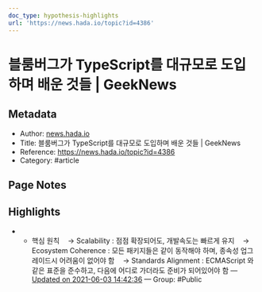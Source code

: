 ```yaml
---
doc_type: hypothesis-highlights
url: 'https://news.hada.io/topic?id=4386'
---
```


# 블룸버그가 TypeScript를 대규모로 도입하며 배운 것들 | GeekNews

## Metadata
- Author: [news.hada.io]()
- Title: 블룸버그가 TypeScript를 대규모로 도입하며 배운 것들 | GeekNews
- Reference: https://news.hada.io/topic?id=4386
- Category: #article

## Page Notes
## Highlights
- - 핵심 원칙 ㅤ→ Scalability : 점점 확장되어도, 개발속도는 빠르게 유지 ㅤ→ Ecosystem Coherence : 모든 패키지들은 같이 동작해야 하며, 종속성 업그레이드시 어려움이 없어야 함 ㅤ→ Standards Alignment : ECMAScript 와 같은 표준을 준수하고, 다음에 어디로 가더라도 준비가 되어있어야 함 — [Updated on 2021-06-03 14:42:36](https://hyp.is/gJC5jMQuEeuwD-OaBt0pRg/news.hada.io/topic?id=4386) — Group: #Public



